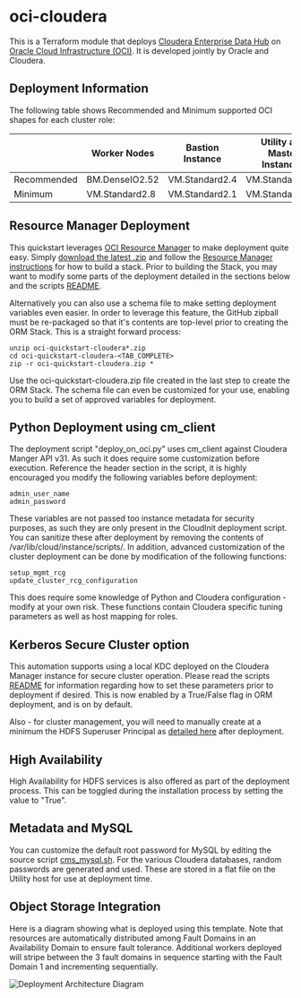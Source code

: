 # oci-cloudera
This is a Terraform module that deploys [Cloudera Enterprise Data Hub](https://www.cloudera.com/products/enterprise-data-hub.html) on [Oracle Cloud Infrastructure (OCI)](https://cloud.oracle.com/en_US/cloud-infrastructure).  It is developed jointly by Oracle and Cloudera.

## Deployment Information
The following table shows Recommended and Minimum supported OCI shapes for each cluster role:

|             | Worker Nodes   | Bastion Instance | Utility and Master Instances |
|-------------|----------------|------------------|------------------------------|
| Recommended | BM.DenseIO2.52 | VM.Standard2.4   | VM.Standard2.16              |
| Minimum     | VM.Standard2.8 | VM.Standard2.1   | VM.Standard2.8               |

## Resource Manager Deployment
This quickstart leverages  [OCI Resource Manager](https://docs.cloud.oracle.com/iaas/Content/ResourceManager/Concepts/resourcemanager.htm) to make deployment quite easy.  Simply [download the latest .zip](https://github.com/oracle/oci-quickstart-cloudera/zipball/resource-manager) and follow the [Resource Manager instructions](https://docs.cloud.oracle.com/iaas/Content/ResourceManager/Tasks/usingconsole.htm) for how to build a stack.  Prior to building the Stack, you may want to modify some parts of the deployment detailed in the sections below and the scripts [README](https://github.com/oracle/oci-quickstart-cloudera/blob/master/scripts/README.md).

Alternatively you can also use a schema file to make setting deployment variables even easier.   In order to leverage this feature, the GitHub zipball must be re-packaged so that it's contents are top-level prior to creating the ORM Stack.  This is a straight forward process:
```
unzip oci-quickstart-cloudera*.zip
cd oci-quickstart-cloudera-<TAB_COMPLETE>
zip -r oci-quickstart-cloudera.zip *
```

Use the oci-quickstart-cloudera.zip file created in the last step to create the ORM Stack.  The schema file can even be customized for your use, enabling you to build a set of approved variables for deployment.

## Python Deployment using cm_client
The deployment script "deploy_on_oci.py" uses cm_client against Cloudera Manger API v31.  As such it does require some customization before execution.  Reference the header section in the script, it is highly encouraged you modify the following variables before deployment:

	admin_user_name
	admin_password

These variables are not passed too instance metadata for security purposes, as such they are only present in the CloudInit deployment script.  You can sanitize these after deployment by removing the contents of /var/lib/cloud/instance/scripts/.
In addition, advanced customization of the cluster deployment can be done by modification of the following functions:

	setup_mgmt_rcg
	update_cluster_rcg_configuration

This does require some knowledge of Python and Cloudera configuration - modify at your own risk.  These functions contain Cloudera specific tuning parameters as well as host mapping for roles.

## Kerberos Secure Cluster option

This automation supports using a local KDC deployed on the Cloudera Manager instance for secure cluster operation.  Please read the scripts [README](https://github.com/oracle/oci-quickstart-cloudera/blob/master/scripts/README.md) for information regarding how to set these parameters prior to deployment if desired.  This is now enabled by a True/False flag in ORM deployment, and is on by default.

Also - for cluster management, you will need to manually create at a minimum the HDFS Superuser Principal as [detailed here](https://www.cloudera.com/documentation/enterprise/latest/topics/cm_sg_using_cm_sec_config.html#create-hdfs-superuser) after deployment.
  
## High Availability

High Availability for HDFS services is also offered as part of the deployment process.  This can be toggled during the installation process by setting the value to "True".

## Metadata and MySQL

You can customize the default root password for MySQL by editing the source script [cms_mysql.sh](https://github.com/oracle/oci-quickstart-cloudera/blob/master/scripts/cms_mysql.sh#L188).  For the various Cloudera databases, random passwords are generated and used.  These are stored in a flat file on the Utility host for use at deployment time.

## Object Storage Integration
Here is a diagram showing what is deployed using this template.   Note that resources are automatically distributed among Fault Domains in an Availability Domain to ensure fault tolerance.   Additional workers deployed will stripe between the 3 fault domains in sequence starting with the Fault Domain 1 and incrementing sequentially.

![Deployment Architecture Diagram](https://github.com/oracle/oci-quickstart-cloudera/blob/master/images/deployment_architecture.png)

